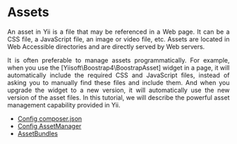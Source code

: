 Assets
======

<p align="justify">An asset in Yii is a file that may be referenced in a Web page. It can be a CSS file, a JavaScript file, an image or video file, etc. Assets are located in Web Accessible directories and are directly served by Web servers.</p>

<p align="justify">It is often preferable to manage assets programmatically. For example, when you use the  [Yiisoft\Boostrap4\BoostrapAsset] widget in a page, it will automatically include the required CSS and JavaScript files, instead of asking you to manually find these files and include them. And when you upgrade the widget to a new version, it will automatically use the new version of the asset files. In this tutorial, we will describe the powerful asset management capability provided in Yii.</p>

- [Config composer.json](config-composer-json.md)
- [Config AssetManager](config-assetmanager.md)
- [AssetBundles](assetbundles.md)


